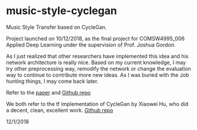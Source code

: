 # music-style-cyclegan
Music Style Transfer based on CycleGan.

Project launched on 10/12/2018, as the final project for COMSW4995_006 Applied Deep Learning under the supervision of Prof. Joshua Gordon.

As I just realized that other researchers have implemented this idea and his network architecture is really nice. Based on my current knowledge, I may try other preprocessing way, remodify the network or change the evaluation way to continue to contribute more new ideas. As I was buried with the Job hunting things, I may come back later.

Refer to the [paper](https://www.tik.ee.ethz.ch/file/2e6c8407bf92ce1e47c0faa7e9a3014d/cyclegan-music-style%20(3).pdf) and [Github repo](https://github.com/sumuzhao/CycleGAN-Music-Style-Transfer)

We both refer to the tf implementation of CycleGan by Xiaowei Hu, who did a decent, clean, excellent work. [Github repo](https://github.com/xhujoy/CycleGAN-tensorflow)

12/1/2018
